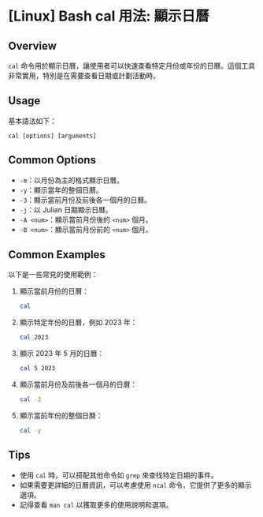 # [Linux] Bash cal 用法: 顯示日曆

## Overview
`cal` 命令用於顯示日曆，讓使用者可以快速查看特定月份或年份的日曆。這個工具非常實用，特別是在需要查看日期或計劃活動時。

## Usage
基本語法如下：
```
cal [options] [arguments]
```

## Common Options
- `-m`：以月份為主的格式顯示日曆。
- `-y`：顯示當年的整個日曆。
- `-3`：顯示當前月份及前後各一個月的日曆。
- `-j`：以 Julian 日期顯示日曆。
- `-A <num>`：顯示當前月份後的 `<num>` 個月。
- `-B <num>`：顯示當前月份前的 `<num>` 個月。

## Common Examples
以下是一些常見的使用範例：

1. 顯示當前月份的日曆：
   ```bash
   cal
   ```

2. 顯示特定年份的日曆，例如 2023 年：
   ```bash
   cal 2023
   ```

3. 顯示 2023 年 5 月的日曆：
   ```bash
   cal 5 2023
   ```

4. 顯示當前月份及前後各一個月的日曆：
   ```bash
   cal -3
   ```

5. 顯示當前年份的整個日曆：
   ```bash
   cal -y
   ```

## Tips
- 使用 `cal` 時，可以搭配其他命令如 `grep` 來查找特定日期的事件。
- 如果需要更詳細的日曆資訊，可以考慮使用 `ncal` 命令，它提供了更多的顯示選項。
- 記得查看 `man cal` 以獲取更多的使用說明和選項。